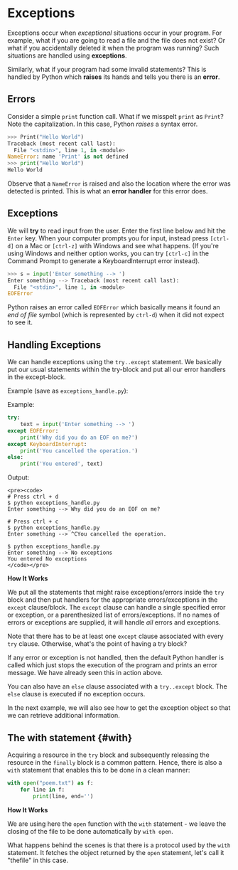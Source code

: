 # Exceptions

Exceptions occur when *exceptional* situations occur in your program. For example, what if you are going to read a file and the file does not exist? Or what if you accidentally deleted it when the program was running? Such situations are handled using **exceptions**.

Similarly, what if your program had some invalid statements? This is handled by Python which **raises** its hands and tells you there is an **error**.

## Errors

Consider a simple `print` function call. What if we misspelt `print` as `Print`? Note the capitalization. In this case, Python *raises* a syntax error.

``` python
>>> Print("Hello World")
Traceback (most recent call last):
  File "<stdin>", line 1, in <module>
NameError: name 'Print' is not defined
>>> print("Hello World")
Hello World
```

Observe that a `NameError` is raised and also the location where the error was detected is printed. This is what an **error handler** for this error does.

## Exceptions

We will **try** to read input from the user. Enter the first line below and hit the `Enter` key. When your computer prompts you for input, instead press `[ctrl-d]` on a Mac or `[ctrl-z]` with Windows and see what happens. (If you're using Windows and neither option works, you can try `[ctrl-c]` in the Command Prompt to generate a KeyboardInterrupt error instead).

``` python
>>> s = input('Enter something --> ')
Enter something --> Traceback (most recent call last):
  File "<stdin>", line 1, in <module>
EOFError
```

Python raises an error called `EOFError` which basically means it found an *end of file* symbol (which is represented by `ctrl-d`) when it did not expect to see it.

## Handling Exceptions

We can handle exceptions using the `try..except` statement. We basically put our usual statements within the try-block and put all our error handlers in the except-block.

Example (save as `exceptions_handle.py`):

Example:

``` python
try:
    text = input('Enter something --> ')
except EOFError:
    print('Why did you do an EOF on me?')
except KeyboardInterrupt:
    print('You cancelled the operation.')
else:
    print('You entered', text)
```

Output:

```{=html}
<pre><code>
# Press ctrl + d
$ python exceptions_handle.py
Enter something --> Why did you do an EOF on me?

# Press ctrl + c
$ python exceptions_handle.py
Enter something --> ^CYou cancelled the operation.

$ python exceptions_handle.py
Enter something --> No exceptions
You entered No exceptions
</code></pre>
```

**How It Works**

We put all the statements that might raise exceptions/errors inside the `try` block and then put handlers for the appropriate errors/exceptions in the `except` clause/block. The `except` clause can handle a single specified error or exception, or a parenthesized list of errors/exceptions. If no names of errors or exceptions are supplied, it will handle *all* errors and exceptions.

Note that there has to be at least one `except` clause associated with every `try` clause. Otherwise, what's the point of having a try block?

If any error or exception is not handled, then the default Python handler is called which just stops the execution of the program and prints an error message. We have already seen this in action above.

You can also have an `else` clause associated with a `try..except` block. The `else` clause is executed if no exception occurs.

In the next example, we will also see how to get the exception object so that we can retrieve additional information.


## The with statement {#with}

Acquiring a resource in the `try` block and subsequently releasing the resource in the `finally` block is a common pattern. Hence, there is also a `with` statement that enables this to be done in a clean manner:

``` python
with open("poem.txt") as f:
    for line in f:
        print(line, end='')
```

**How It Works**

We are using here the `open` function with the `with` statement - we leave the closing of the file to be done automatically by `with open`.

What happens behind the scenes is that there is a protocol used by the `with` statement. It fetches the object returned by the `open` statement, let's call it "thefile" in this case.
